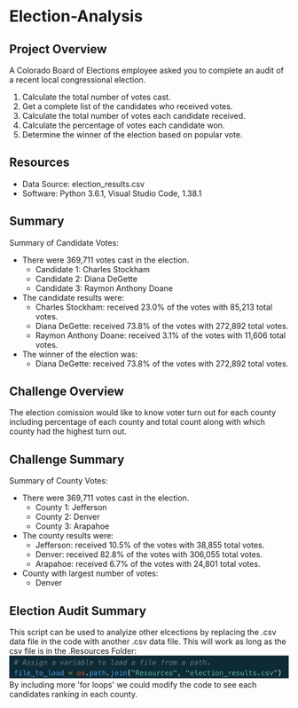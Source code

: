 # Election-Analysis

## Project Overview

A Colorado Board of Elections employee asked you to complete an audit of a recent local congressional election.

1. Calculate the total number of votes cast.
2. Get a complete list of the candidates who received votes.
3. Calculate the total number of votes each candidate received.
4. Calculate the percentage of votes each candidate won.
5. Determine the winner of the election based on popular vote. 

## Resources
- Data Source: election_results.csv
- Software: Python 3.6.1, Visual Studio Code, 1.38.1

## Summary

Summary of Candidate Votes:
- There were 369,711 votes cast in the election.
	- Candidate 1: Charles Stockham
	- Candidate 2: Diana DeGette
	- Candidate 3: Raymon Anthony Doane
- The candidate results were:
	- Charles Stockham: received 23.0% of the votes with 85,213 total votes.
	- Diana DeGette: received 73.8% of the votes with 272,892 total votes.
	- Raymon Anthony Doane: received 3.1% of the votes with 11,606 total votes.
- The winner of the election was:
	- Diana DeGette: received 73.8% of the votes with 272,892 total votes.

## Challenge Overview
The election comission would like to know voter turn out for each county including percentage of each county and total count along with which county had the highest turn out. 

## Challenge Summary

Summary of County Votes:
- There were 369,711 votes cast in the election.
    - County 1: Jefferson
    - County 2: Denver
    - County 3: Arapahoe
- The county results were:
    - Jefferson: received 10.5% of the votes with 38,855 total votes.
    - Denver: received 82.8% of the votes with 306,055 total votes.
    - Arapahoe: received 6.7% of the votes with 24,801 total votes.
- County with largest number of votes:
    - Denver

## Election Audit Summary
This script can be used to analyize other elcections by replacing the .csv data file in the code with another .csv data file. This will work as long as the csv file is in the .Resources Folder:
![election_results.png](/Resources/election_results.png)
 By including more 'for loops' we could modify the code to see each candidates ranking in each county.
